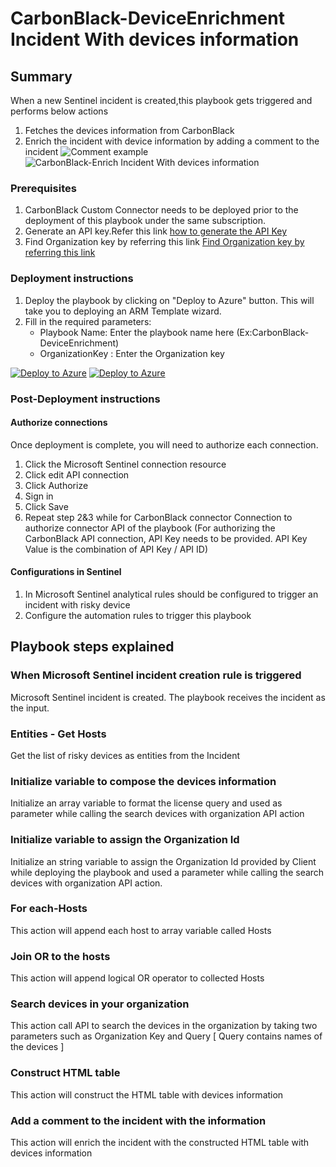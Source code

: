 # CarbonBlack-DeviceEnrichment Incident With devices information
 ## Summary
 When a new Sentinel incident is created,this playbook gets triggered and performs below actions
 1. Fetches the devices information from CarbonBlack
 2. Enrich the incident with device information by adding a comment to the incident
     ![Comment example](https://raw.githubusercontent.com/Azure/Azure/Azure-Sentinel/blob/master/Solutions/VMware%20Carbon%20Black%20Cloud/Playbooks/CarbonBlack-DeviceEnrichment/images/Incident_Comment.PNG)
![CarbonBlack-Enrich Incident With devices information](https://raw.githubusercontent.com/Azure/Azure/Azure-Sentinel/blob/master/Solutions/VMware%20Carbon%20Black%20Cloud/Playbooks/CarbonBlack-DeviceEnrichment/images/designerOverviewLight.png)
### Prerequisites
1. CarbonBlack Custom Connector needs to be deployed prior to the deployment of this playbook under the same subscription.
2. Generate an API key.Refer this link [ how to generate the API Key](https://developer.carbonblack.com/reference/carbon-black-cloud/authentication/#creating-an-api-key)
3. Find Organization key by referring this link [ Find Organization key by referring this link ](https://developer.carbonblack.com/reference/carbon-black-cloud/authentication/#creating-an-api-key)

### Deployment instructions
1. Deploy the playbook by clicking on "Deploy to Azure" button. This will take you to deploying an ARM Template wizard.
2. Fill in the required parameters:
    * Playbook Name: Enter the playbook name here (Ex:CarbonBlack-DeviceEnrichment)
    * OrganizationKey : Enter the Organization key

[![Deploy to Azure](https://aka.ms/deploytoazurebutton)](https://portal.azure.com/#create/Microsoft.Template/uri/https%3A%2F%2Fraw.githubusercontent.com%2FAzure%2FAzure-Sentinel%2Fmaster%2FSolutions%2FCarbonBlack%2FPlaybooks%2FCarbonBlack-DeviceEnrichment%2Fazuredeploy.json) [![Deploy to Azure](https://aka.ms/deploytoazuregovbutton)](https://portal.azure.us/#create/Microsoft.Template/uri/https%3A%2F%2Fraw.githubusercontent.com%2FAzure%2FAzure-Sentinel%2Fmaster%2FSolutions%2FCarbonBlack%2FPlaybooks%2FCarbonBlack-DeviceEnrichment%2Fazuredeploy.json)

### Post-Deployment instructions
#### Authorize connections
Once deployment is complete, you will need to authorize each connection.
1.	Click the Microsoft Sentinel connection resource
2.	Click edit API connection
3.	Click Authorize
4.	Sign in
5.	Click Save
6.	Repeat step 2&3 while for CarbonBlack connector Connection to authorize connector API of the playbook (For authorizing the CarbonBlack API connection, API Key needs to be provided. API Key Value is the combination of API Key / API ID)
#### Configurations in Sentinel
1. In Microsoft Sentinel analytical rules should be configured to trigger an incident with risky device
2. Configure the automation rules to trigger this playbook


## Playbook steps explained
### When Microsoft Sentinel incident creation rule is triggered

Microsoft Sentinel incident is created. The playbook receives the incident as the input.
### Entities - Get Hosts

Get the list of risky devices as entities from the Incident

### Initialize variable to compose the devices information
Initialize an array variable to format the license query and used as parameter while calling the search devices with organization API action

### Initialize variable to assign the Organization Id
Initialize an string variable to assign the Organization Id provided by Client while deploying the playbook and used a parameter while calling the search devices with organization API action.

### For each-Hosts
This action will append each host to array variable called Hosts

### Join OR to the hosts
This action will append logical OR operator to collected Hosts

### Search devices in your organization
This action call API to search the devices in the organization by taking two parameters such as Organization Key and Query [ Query contains names of the devices ]

### Construct HTML table
This action will construct the HTML table with devices information

### Add a comment to the incident with the information
This action will enrich the incident with the constructed HTML table with devices information
